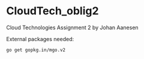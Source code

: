 # CloudTech_oblig2
Cloud Technologies Assignment 2 by Johan Aanesen

External packages needed:
```
go get gopkg.in/mgo.v2
```
